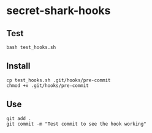 # secret-shark-hooks

## Test
```
bash test_hooks.sh
```

## Install
```
cp test_hooks.sh .git/hooks/pre-commit
chmod +x .git/hooks/pre-commit
```

## Use
```
git add .
git commit -m "Test commit to see the hook working"
```

